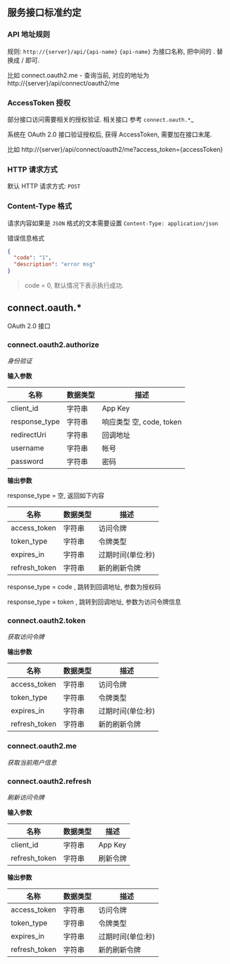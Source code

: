 ## 服务接口标准约定  

### API 地址规则
规则: `http://{server}/api/{api-name}` `{api-name}` 为接口名称, 把中间的 . 替换成 / 即可.

比如 connect.oauth2.me - 查询当前, 对应的地址为 http://{server}/api/connect/oauth2/me

### AccessToken 授权
部分接口访问需要相关的授权验证. 相关接口 参考 `connect.oauth.*`_

系统在 OAuth 2.0 接口验证授权后, 获得 AccessToken, 需要加在接口末尾.

比如 http://{server}/api/connect/oauth2/me?access_token={accessToken}

### HTTP 请求方式
默认 HTTP 请求方式: `POST`

### Content-Type 格式
请求内容如果是 ``JSON`` 格式的文本需要设置 ``Content-Type: application/json``

错误信息格式
```json
{
  "code": "1",
  "description": "error msg"
}
```

> code = 0, 默认情况下表示执行成功.

## connect.oauth.*
OAuth 2.0 接口

### connect.oauth2.authorize
*身份验证*

**输入参数**

| 名称            | 数据类型       | 描述                     |
| ---             | ---            | ---                      |       
| client_id       | 字符串         | App Key                  |
| response_type   | 字符串         | 响应类型 空, code, token |
| redirectUri     | 字符串         | 回调地址                 |
| username        | 字符串         | 帐号                     |
| password        | 字符串         | 密码                     |

**输出参数**

response_type = 空, 返回如下内容

| 名称             | 数据类型      | 描述                     |
| ---              | ---           | ---                      |
| access_token     | 字符串        | 访问令牌                 |
| token_type       | 字符串        | 令牌类型                 |
| expires_in       | 字符串        | 过期时间(单位:秒)        |
| refresh_token    | 字符串        | 新的刷新令牌             |

response_type = code , 跳转到回调地址, 参数为授权码

response_type = token , 跳转到回调地址, 参数为访问令牌信息

### connect.oauth2.token
*获取访问令牌*

**输出参数**

| 名称             | 数据类型      | 描述                     |
| ---              | ---           | ---                      |
| access_token     | 字符串        | 访问令牌                 |
| token_type       | 字符串        | 令牌类型                 |
| expires_in       | 字符串        | 过期时间(单位:秒)        |
| refresh_token    | 字符串        | 新的刷新令牌             |

### connect.oauth2.me
*获取当前用户信息*

### connect.oauth2.refresh
*刷新访问令牌*

**输入参数**

| 名称             | 数据类型      | 描述                     |
| ---              | ---           | ---                      |
| client_id        | 字符串        | App Key                  |
| refresh_token    | 字符串        | 刷新令牌                 |

**输出参数**

| 名称             | 数据类型      | 描述                     |
| ---              | ---           | ---                      |
| access_token     | 字符串        | 访问令牌                 |
| token_type       | 字符串        | 令牌类型                 |
| expires_in       | 字符串        | 过期时间(单位:秒)        |
| refresh_token    | 字符串        | 新的刷新令牌             |
